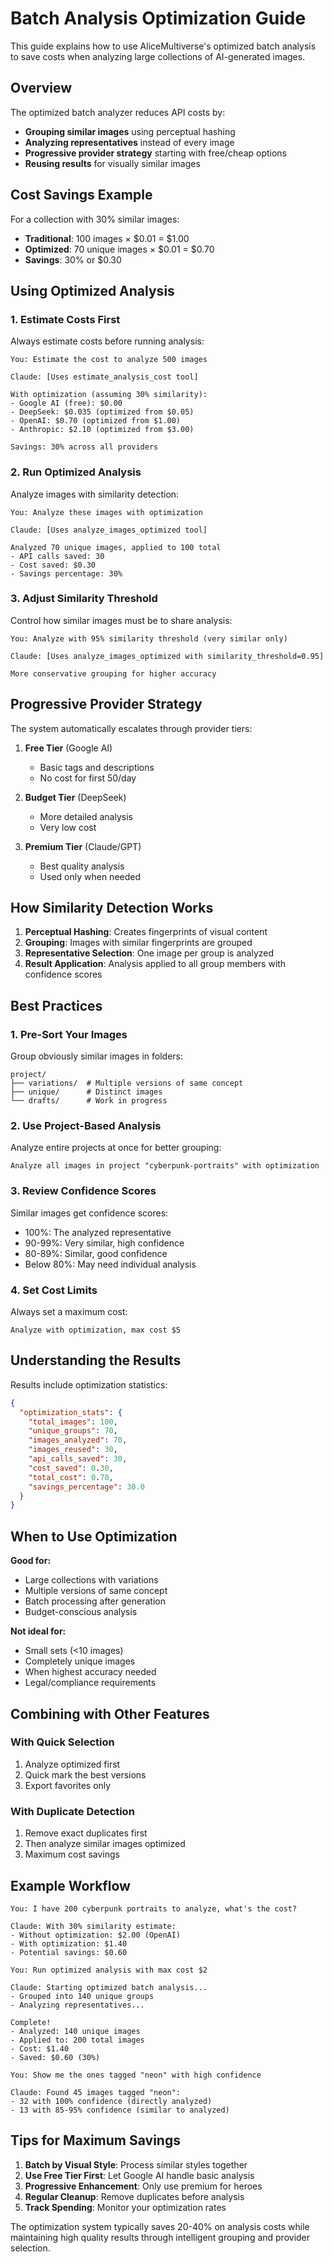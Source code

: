 # Batch Analysis Optimization Guide

This guide explains how to use AliceMultiverse's optimized batch analysis to save costs when analyzing large collections of AI-generated images.

## Overview

The optimized batch analyzer reduces API costs by:
- **Grouping similar images** using perceptual hashing
- **Analyzing representatives** instead of every image
- **Progressive provider strategy** starting with free/cheap options
- **Reusing results** for visually similar images

## Cost Savings Example

For a collection with 30% similar images:
- **Traditional**: 100 images × $0.01 = $1.00
- **Optimized**: 70 unique images × $0.01 = $0.70
- **Savings**: 30% or $0.30

## Using Optimized Analysis

### 1. Estimate Costs First

Always estimate costs before running analysis:

```
You: Estimate the cost to analyze 500 images

Claude: [Uses estimate_analysis_cost tool]

With optimization (assuming 30% similarity):
- Google AI (free): $0.00 
- DeepSeek: $0.035 (optimized from $0.05)
- OpenAI: $0.70 (optimized from $1.00)
- Anthropic: $2.10 (optimized from $3.00)

Savings: 30% across all providers
```

### 2. Run Optimized Analysis

Analyze images with similarity detection:

```
You: Analyze these images with optimization

Claude: [Uses analyze_images_optimized tool]

Analyzed 70 unique images, applied to 100 total
- API calls saved: 30
- Cost saved: $0.30
- Savings percentage: 30%
```

### 3. Adjust Similarity Threshold

Control how similar images must be to share analysis:

```
You: Analyze with 95% similarity threshold (very similar only)

Claude: [Uses analyze_images_optimized with similarity_threshold=0.95]

More conservative grouping for higher accuracy
```

## Progressive Provider Strategy

The system automatically escalates through provider tiers:

1. **Free Tier** (Google AI)
   - Basic tags and descriptions
   - No cost for first 50/day

2. **Budget Tier** (DeepSeek)
   - More detailed analysis
   - Very low cost

3. **Premium Tier** (Claude/GPT)
   - Best quality analysis
   - Used only when needed

## How Similarity Detection Works

1. **Perceptual Hashing**: Creates fingerprints of visual content
2. **Grouping**: Images with similar fingerprints are grouped
3. **Representative Selection**: One image per group is analyzed
4. **Result Application**: Analysis applied to all group members with confidence scores

## Best Practices

### 1. Pre-Sort Your Images
Group obviously similar images in folders:
```
project/
├── variations/  # Multiple versions of same concept
├── unique/      # Distinct images
└── drafts/      # Work in progress
```

### 2. Use Project-Based Analysis
Analyze entire projects at once for better grouping:
```
Analyze all images in project "cyberpunk-portraits" with optimization
```

### 3. Review Confidence Scores
Similar images get confidence scores:
- 100%: The analyzed representative
- 90-99%: Very similar, high confidence
- 80-89%: Similar, good confidence
- Below 80%: May need individual analysis

### 4. Set Cost Limits
Always set a maximum cost:
```
Analyze with optimization, max cost $5
```

## Understanding the Results

Results include optimization statistics:

```json
{
  "optimization_stats": {
    "total_images": 100,
    "unique_groups": 70,
    "images_analyzed": 70,
    "images_reused": 30,
    "api_calls_saved": 30,
    "cost_saved": 0.30,
    "total_cost": 0.70,
    "savings_percentage": 30.0
  }
}
```

## When to Use Optimization

**Good for:**
- Large collections with variations
- Multiple versions of same concept
- Batch processing after generation
- Budget-conscious analysis

**Not ideal for:**
- Small sets (<10 images)
- Completely unique images
- When highest accuracy needed
- Legal/compliance requirements

## Combining with Other Features

### With Quick Selection
1. Analyze optimized first
2. Quick mark the best versions
3. Export favorites only

### With Duplicate Detection
1. Remove exact duplicates first
2. Then analyze similar images optimized
3. Maximum cost savings

## Example Workflow

```
You: I have 200 cyberpunk portraits to analyze, what's the cost?

Claude: With 30% similarity estimate:
- Without optimization: $2.00 (OpenAI)
- With optimization: $1.40
- Potential savings: $0.60

You: Run optimized analysis with max cost $2

Claude: Starting optimized batch analysis...
- Grouped into 140 unique groups
- Analyzing representatives...

Complete! 
- Analyzed: 140 unique images
- Applied to: 200 total images
- Cost: $1.40
- Saved: $0.60 (30%)

You: Show me the ones tagged "neon" with high confidence

Claude: Found 45 images tagged "neon":
- 32 with 100% confidence (directly analyzed)
- 13 with 85-95% confidence (similar to analyzed)
```

## Tips for Maximum Savings

1. **Batch by Visual Style**: Process similar styles together
2. **Use Free Tier First**: Let Google AI handle basic analysis
3. **Progressive Enhancement**: Only use premium for heroes
4. **Regular Cleanup**: Remove duplicates before analysis
5. **Track Spending**: Monitor your optimization rates

The optimization system typically saves 20-40% on analysis costs while maintaining high quality results through intelligent grouping and provider selection.